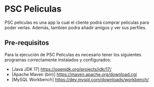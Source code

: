 # PSC Peliculas

PSC peliculas es una app la cual el cliente podrá comprar peliculas para poder verlas. Además, tambien podra añadir amigos y ver sus perfiles.


## Pre-requisitos

Para la ejecución de PSC Peliculas es necesario tener los siguientes programas correctamente instalados y configurados:

- [Java JDK 17] https://openjdk.org/projects/jdk/17/
- [Apache Maven (bin)] https://maven.apache.org/download.cgi
- [MySQL Workbench] https://dev.mysql.com/downloads/workbench/
